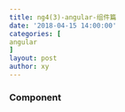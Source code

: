 ```yaml
---
title: ng4(3)-angular-组件篇
date: '2018-04-15 14:00:00'
categories: [
angular
]
layout: post
author: xy
---
```


### Component



